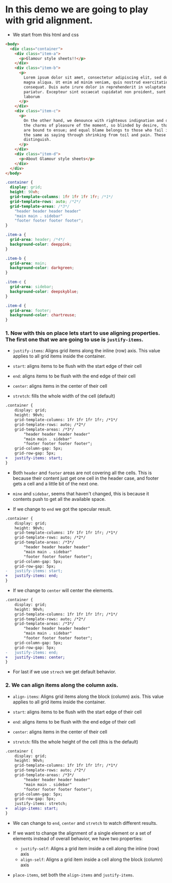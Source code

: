 # In this demo we are going to play with grid alignment.

- We start from this html and css

```html index.html
<body>
  <div class="container">
    <div class="item-a">
      <p>Glamour style sheets!!</p>
    </div>
    <div class="item-b">
      <p>
        Lorem ipsum dolor sit amet, consectetur adipiscing elit, sed do eiusmod tempor incididunt ut labore et dolore
        magna aliqua. Ut enim ad minim veniam, quis nostrud exercitation ullamco laboris nisi ut aliquip ex ea commodo
        consequat. Duis aute irure dolor in reprehenderit in voluptate velit esse cillum dolore eu fugiat nulla
        pariatur. Excepteur sint occaecat cupidatat non proident, sunt in culpa qui officia deserunt mollit anim id est
        laborum
      </p>
    </div>
    <div class="item-c">
      <p>
        On the other hand, we denounce with righteous indignation and dislike men who are so beguiled and demoralized by
        the charms of pleasure of the moment, so blinded by desire, that they cannot foresee the pain and trouble that
        are bound to ensue; and equal blame belongs to those who fail in their duty through weakness of will, which is
        the same as saying through shrinking from toil and pain. These cases are perfectly simple and easy to
        distinguish.
      </p>
    </div>
    <div class="item-d">
      <p>About Glamour style sheets</p>
    </div>
  </div>
</body>
```

```css style.css
.container {
  display: grid;
  height: 90vh;
  grid-template-columns: 1fr 1fr 1fr 1fr; /*1*/
  grid-template-rows: auto; /*2*/
  grid-template-areas: /*3*/
    "header header header header"
    "main main . sidebar"
    "footer footer footer footer";
}

.item-a {
  grid-area: header; /*4*/
  background-color: deeppink;
}

.item-b {
  grid-area: main;
  background-color: darkgreen;
}

.item-c {
  grid-area: sidebar;
  background-color: deepskyblue;
}

.item-d {
  grid-area: footer;
  background-color: chartreuse;
}
```

### 1. Now with this on place lets start to use aligning properties. The first one that we are going to use is `justify-items`.

- `justify-items`: Aligns grid items along the inline (row) axis. This value applies to all grid items inside the container.

- `start`: aligns items to be flush with the start edge of their cell
- `end`: aligns items to be flush with the end edge of their cell
- `center`: aligns items in the center of their cell
- `stretch`: fills the whole width of the cell (default)

```diff
.container {
    display: grid;
    height: 90vh;
    grid-template-columns: 1fr 1fr 1fr 1fr; /*1*/
    grid-template-rows: auto; /*2*/
    grid-template-areas: /*3*/
        "header header header header"
        "main main . sidebar"
        "footer footer footer footer";
    grid-column-gap: 5px;
    grid-row-gap: 5px;
+   justify-items: start;
}
```

- Both `header` and `footer` areas are not covering all the cells. This is because their content just get one cell in the header case, and footer gets a cell and a little bit of the next one.

- `mine` and `sidebar`, seems that haven't changed, this is because it contents push to get all the available space.

- If we change to `end` we got the specular result.

```diff
.container {
    display: grid;
    height: 90vh;
    grid-template-columns: 1fr 1fr 1fr 1fr; /*1*/
    grid-template-rows: auto; /*2*/
    grid-template-areas: /*3*/
        "header header header header"
        "main main . sidebar"
        "footer footer footer footer";
    grid-column-gap: 5px;
    grid-row-gap: 5px;
-   justify-items: start;
+   justify-items: end;
}
```

- If we change to `center` will center the elements.

```diff
.container {
    display: grid;
    height: 90vh;
    grid-template-columns: 1fr 1fr 1fr 1fr; /*1*/
    grid-template-rows: auto; /*2*/
    grid-template-areas: /*3*/
        "header header header header"
        "main main . sidebar"
        "footer footer footer footer";
    grid-column-gap: 5px;
    grid-row-gap: 5px;
-   justify-items: end;
+   justify-items: center;
}
```

- For last if we use `strech` we get default behavior.

### 2. We can align items along the column axis.

- `align-items`: Aligns grid items along the block (column) axis. This value applies to all grid items inside the container.

- `start`: aligns items to be flush with the start edge of their cell
- `end`: aligns items to be flush with the end edge of their cell
- `center`: aligns items in the center of their cell
- `stretch`: fills the whole height of the cell (this is the default)

```diff
.container {
    display: grid;
    height: 90vh;
    grid-template-columns: 1fr 1fr 1fr 1fr; /*1*/
    grid-template-rows: auto; /*2*/
    grid-template-areas: /*3*/
        "header header header header"
        "main main . sidebar"
        "footer footer footer footer";
    grid-column-gap: 5px;
    grid-row-gap: 5px;
    justify-items: stretch;
+   align-items: start;
}
```

- We can change to `end`, `center` and `stretch` to watch different results.

- If we want to change the alignment of a single element or a set of elements instead of overall behavior, we have two properties:

  - `justify-self`: Aligns a grid item inside a cell along the inline (row) axis
  - `align-self`: Aligns a grid item inside a cell along the block (column) axis

- `place-items`, set both the `align-items` and `justify-items`.
